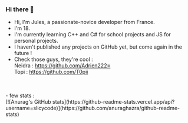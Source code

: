 ### Hi there 👋

- Hi, I'm Jules, a passionate-novice developer from France.</br>
- I'm 18.</br>
- I'm currently learning C++ and C# for school projects and JS for personal projects.</br>
- I haven't published any projects on GitHub yet, but come again in the future ! </br>
- Check those guys, they're cool :</br>
Neidra : https://github.com/Adrien222= </br>
Topi : https://github.com/T0pii </br>
</br>
</br>
-  few stats : </br>
[![Anurag's GitHub stats](https://github-readme-stats.vercel.app/api?username=slicycode)](https://github.com/anuraghazra/github-readme-stats)
